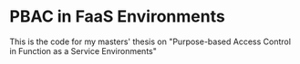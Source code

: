 # PBAC in FaaS Environments

This is the code for my masters' thesis on "Purpose-based Access Control
in Function as a Service Environments"
